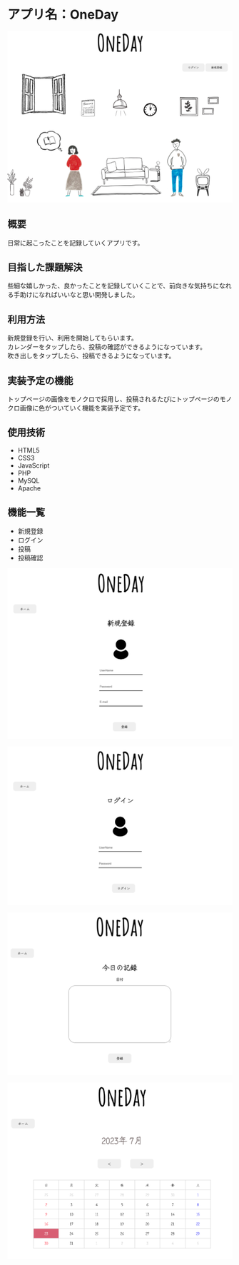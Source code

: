 # アプリ名：OneDay

![oneday-image](readme-img/oneday-image.png)
## 概要

日常に起こったことを記録していくアプリです。<br>

## 目指した課題解決
些細な嬉しかった、良かったことを記録していくことで、前向きな気持ちになれる手助けになればいいなと思い開発しました。

## 利用方法

新規登録を行い、利用を開始してもらいます。<br>
カレンダーをタップしたら、投稿の確認ができるようになっています。<br>
吹き出しをタップしたら、投稿できるようになっています。

## 実装予定の機能
トップページの画像をモノクロで採用し、投稿されるたびにトップページのモノクロ画像に色がついていく機能を実装予定です。

## 使用技術

* HTML5
* CSS3
* JavaScript
* PHP
* MySQL
* Apache

## 機能一覧

* 新規登録
* ログイン
* 投稿
* 投稿確認

![register-image](readme-img/register-image.png)

![login-image](readme-img/login-image.png)

![diary-image](readme-img/diary-image.png)

![calendar-image](readme-img/calendar-image.png)
